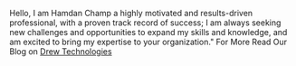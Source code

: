 Hello, I am Hamdan Champ a highly motivated and results-driven professional, with a proven track record of success; I am always seeking new challenges and opportunities to expand my skills and knowledge, and am excited to bring my expertise to your organization." 
For More Read Our Blog on <a href="https://hamdanchamp.com/drew-technologies-empowering-technological-advancements-for-a-digital-world/">Drew Technologies</a>

